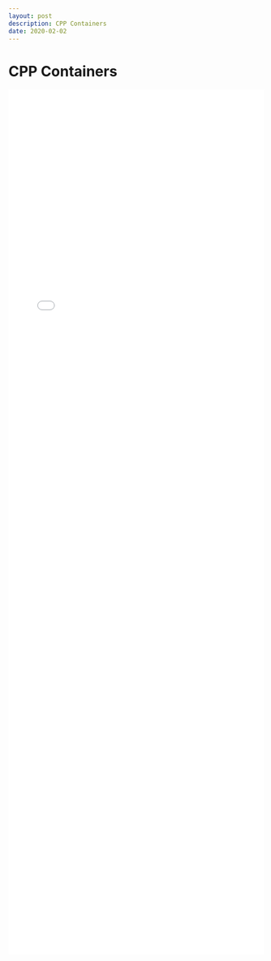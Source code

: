 ```yaml
---
layout: post
description: CPP Containers
date: 2020-02-02
---
```

# CPP Containers

<style>
.iframe-container {
    overflow: hidden;
    padding-top: 100%;
    position: relative;
}

.iframe-container iframe {
    border: 0;
    height: 100%;
    left: 0;
    position: absolute;
    top: 0;
    width: 100%;
}
</style>

<div class="iframe-container" style="height: 30vh; position: relative;"><iframe loading="lazy" src="/assets/files/cpp_containers.html"></iframe></div>
